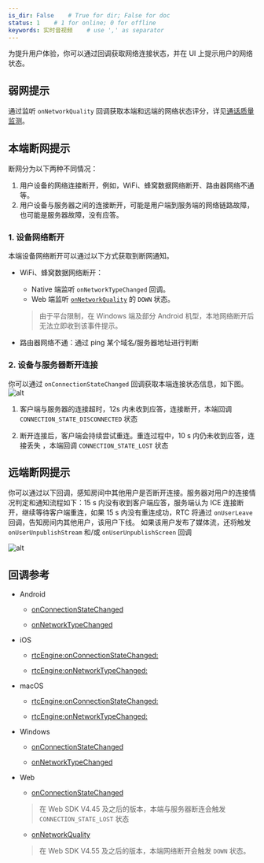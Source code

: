 ```yaml
---
is_dir: False    # True for dir; False for doc
status: 1    # 1 for online; 0 for offline
keywords: 实时音视频    # use ',' as separator
---
```


为提升用户体验，你可以通过回调获取网络连接状态，并在 UI 上提示用户的网络状态。

## 弱网提示

通过监听 `onNetworkQuality` 回调获取本端和远端的网络状态评分，详见[通话质量监测](https://www.volcengine.com/docs/6348/106866)。

## 本端断网提示

断网分为以下两种不同情况：

1. 用户设备的网络连接断开，例如，WiFi、蜂窝数据网络断开、路由器网络不通等。
2. 用户设备与服务器之间的连接断开，可能是用户端到服务端的网络链路故障，也可能是服务器故障，没有应答。
	

### 1. 设备网络断开

本端设备网络断开可以通过以下方式获取到断网通知。

- WiFi、蜂窝数据网络断开：
	- Native 端监听 `onNetworkTypeChanged` 回调。
	- Web 端监听 [`onNetworkQuality`](104479.md#engineevents-onnetworkquality) 的 `DOWN` 状态。
	> 由于平台限制，在 Windows 端及部分 Android 机型，本地网络断开后无法立即收到该事件提示。

- 路由器网络不通：通过 ping 某个域名/服务器地址进行判断
	

### 2. 设备与服务器断开连接

你可以通过 `onConnectionStateChanged` 回调获取本端连接状态信息，如下图。
![alt](https://portal.volccdn.com/obj/volcfe/cloud-universal-doc/upload_649bf4d4e76b00571d8524097e02cd48.png)

1. 客户端与服务器的连接超时，12s 内未收到应答，连接断开，本端回调 `CONNECTION_STATE_DISCONNECTED` 状态

2. 断开连接后，客户端会持续尝试重连。重连过程中，10 s 内仍未收到应答，连接丢失 ，本端回调 `CONNECTION_STATE_LOST` 状态
	


## 远端断网提示

你可以通过以下回调，感知房间中其他用户是否断开连接。服务器对用户的连接情况判定和通知流程如下：15 s 内没有收到客户端应答，服务端认为 ICE 连接断开，继续等待客户端重连，如果 15 s 内没有重连成功，RTC 将通过 `onUserLeave` 回调，告知房间内其他用户，该用户下线。
如果该用户发布了媒体流，还将触发 `onUserUnpublishStream` 和/或 `onUserUnpublishScreen` 回调


![alt](https://portal.volccdn.com/obj/volcfe/cloud-universal-doc/upload_6686fbcdf3f755178e801140d8a4b496.png)

## 回调参考

- Android
	- [onConnectionStateChanged](70081.md#onconnectionstatechanged)
		
	- [onNetworkTypeChanged](70081.md#onnetworktypechanged)
		

- iOS
	- [rtcEngine:onConnectionStateChanged:](70087.md#ByteRTCVideoDelegate-rtcengine-onconnectionstatechanged)
		
	- [rtcEngine:onNetworkTypeChanged:](70087.md#ByteRTCVideoDelegate-rtcengine-onnetworktypechanged)
		

- macOS
	- [rtcEngine:onConnectionStateChanged:](70093.md#ByteRTCVideoDelegate-rtcengine-onconnectionstatechanged) 
		
	- [rtcEngine:onNetworkTypeChanged:](70093.md#ByteRTCVideoDelegate-rtcengine-onnetworktypechanged)
		

- Windows
	- [onConnectionStateChanged](70096.md#onconnectionstatechanged)
		
	- [onNetworkTypeChanged](70096.md#IRTCVideoEventHandler-onnetworktypechanged)

- Web
	- [onConnectionStateChanged](https://www.volcengine.com/docs/6348/104479#onconnectionstatechanged)
	> 在 Web SDK V4.45 及之后的版本，本端与服务器断连会触发 `CONNECTION_STATE_LOST` 状态
	- [onNetworkQuality](104479.md#engineevents-onnetworkquality)

	> 在 Web SDK V4.55 及之后的版本，本端网络断开会触发 `DOWN` 状态。
